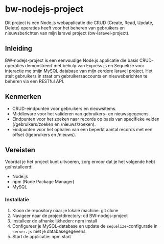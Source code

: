 # bw-nodejs-project

Dit project is een Node.js webapplicatie die CRUD (Create, Read, Update, Delete) operaties heeft voor het beheren van gebruikers en nieuwsberichten van mijn laravel project (bw-laravel-project).

## Inleiding

BW-nodejs-project is een eenvoudige Node.js applicatie die basis CRUD-operaties demonstreert met behulp van Express.js en Sequelize voor interactie me tmijn MySQL database van mijn eerdere laravel project. Het stelt gebruikers in staat om gebruikersaccounts en nieuwsberichten te beheren via een RESTful API.

## Kenmerken

- CRUD-eindpunten voor gebruikers en nieuwsitems.
- Middleware voor het valideren van gebruikers- en nieuwsgegevens.
- Eindpunten voor het zoeken naar records op basis van specifieke velden (/gebruikers/zoeken en /nieuws/zoeken).
- Eindpunten voor het ophalen van een beperkt aantal records met een offset (/gebruikers en /nieuws).

## Vereisten

Voordat je het project kunt uitvoeren, zorg ervoor dat je het volgende hebt geïnstalleerd:
- Node.js
- npm (Node Package Manager)
- MySQL

### Installatie

1. Kloon de repository naar je lokale machine: git clone <repository-url>
2. Navigeer naar de projectdirectory: cd BW-nodejs-project
3. Installeer de afhankelijkheden: npm install
4. Configureer je MySQL-database en update de `sequelize`-configuratie in `server.js` met je databasegegevens.
5. Start de applicatie: npm start



